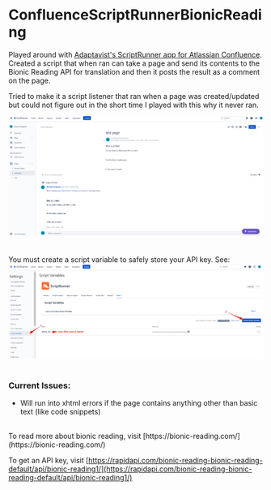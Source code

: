# ConfluenceScriptRunnerBionicReading

Played around with [Adaptavist's ScriptRunner app for Atlassian Confluence](https://marketplace.atlassian.com/apps/1215215/scriptrunner-for-confluence?tab=overview&hosting=cloud). Created a script that when ran can take a page and send its contents to the Bionic Reading API for translation and then it posts the result as a comment on the page.

Tried to make it a script listener that ran when a page was created/updated but could not figure out in the short time I played with this why it never ran.

![What it looks like on confluence](img/2.png "What it looks like")
<br>
<br>
<br>
You must create a script variable to safely store your API key. See:
![How to add a script variable](img/1.png "Adding a script variable")
<br>
<br>
### Current Issues:
* Will run into xhtml errors if the page contains anything other than basic text (like code snippets)

<br>
To read more about bionic reading, visit [https://bionic-reading.com/](https://bionic-reading.com/)

To get an API key, visit [https://rapidapi.com/bionic-reading-bionic-reading-default/api/bionic-reading1/](https://rapidapi.com/bionic-reading-bionic-reading-default/api/bionic-reading1/)